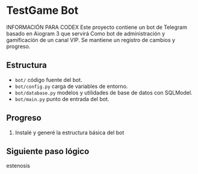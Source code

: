 # TestGame Bot

INFORMACIÓN PARA CODEX
Este proyecto contiene un bot de Telegram basado en Aiogram 3 que servirá Como bot de administración y gamificación de un canal VIP. Se mantiene un registro de cambios y progreso.

## Estructura
- `bot/` código fuente del bot.
- `bot/config.py` carga de variables de entorno.
- `bot/database.py` modelos y utilidades de base de datos con SQLModel.
- `bot/main.py` punto de entrada del bot.

## Progreso
1. Instalé y generé la estructura básica del bot




## Siguiente paso lógico
estenosis
